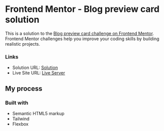 # Frontend Mentor - Blog preview card solution

This is a solution to the [Blog preview card challenge on Frontend Mentor](https://www.frontendmentor.io/challenges/blog-preview-card-ckPaj01IcS). Frontend Mentor challenges help you improve your coding skills by building realistic projects.

### Links

- Solution URL: [Solution](https://www.frontendmentor.io/solutions/blogpreviewcardmain-QgyTnkBqN7)
- Live Site URL: [Live Server](https://blog-preview-card-main-by-yukine213.netlify.app/)

## My process

### Built with

- Semantic HTML5 markup
- Tailwind
- Flexbox
